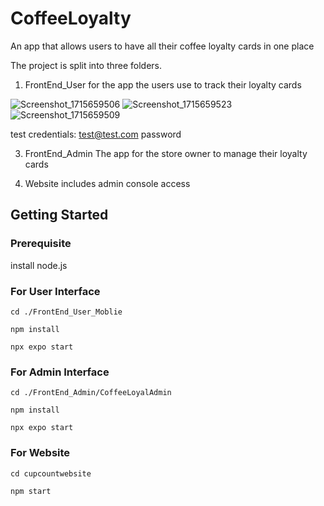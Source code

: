 # CoffeeLoyalty

An app that allows users to have all their coffee loyalty cards in one place


The project is split into three folders.

1. FrontEnd_User
   for the app the users use to track their loyalty cards

![Screenshot_1715659506](https://github.com/jlund0/CoffeeLoyalty/assets/72682409/3d4ae419-58f3-4ca3-a772-18dbf94b3684)
![Screenshot_1715659523](https://github.com/jlund0/CoffeeLoyalty/assets/72682409/780b99a8-248f-4d2c-aba2-1379fb7f23a2)
![Screenshot_1715659509](https://github.com/jlund0/CoffeeLoyalty/assets/72682409/11c8584a-060d-47de-bd15-6c672af7ec11)

   test credentials:
   test@test.com
   password

3. FrontEnd_Admin
   The app for the store owner to manage their loyalty cards
   

4. Website
   includes admin console access
   

## Getting Started

### Prerequisite

install node.js

### For User Interface

`cd ./FrontEnd_User_Moblie`

`npm install`

`npx expo start`

### For Admin Interface

`cd ./FrontEnd_Admin/CoffeeLoyalAdmin`

`npm install`

`npx expo start`

### For Website

`cd cupcountwebsite`

`npm start`

